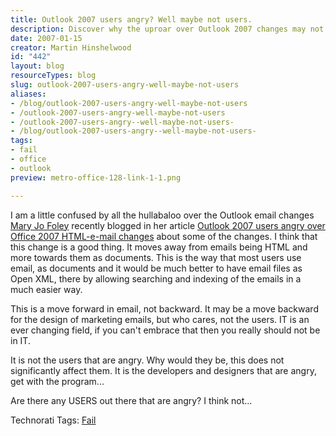 ```yaml
---
title: Outlook 2007 users angry? Well maybe not users.
description: Discover why the uproar over Outlook 2007 changes may not concern users. Embrace the evolution of email as documents for better organization and efficiency.
date: 2007-01-15
creator: Martin Hinshelwood
id: "442"
layout: blog
resourceTypes: blog
slug: outlook-2007-users-angry-well-maybe-not-users
aliases:
- /blog/outlook-2007-users-angry-well-maybe-not-users
- /outlook-2007-users-angry-well-maybe-not-users
- /outlook-2007-users-angry--well-maybe-not-users-
- /blog/outlook-2007-users-angry--well-maybe-not-users-
tags:
- fail
- office
- outlook
preview: metro-office-128-link-1-1.png

---
```

I am a little confused by all the hullabaloo over the Outlook email changes [Mary Jo Foley](http://blogs.zdnet.com/microsoft/ "Mary Jo Foley") recently blogged in her article [Outlook 2007 users angry over Office 2007 HTML-e-mail changes](http://blogs.zdnet.com/microsoft/wp-trackback.php?p=200 "Permalink") about some of the changes. I think that this change is a good thing. It moves away from emails being HTML and more towards them as documents. This is the way that most users use email, as documents and it would be much better to have email files as Open XML, there by allowing searching and indexing of the emails in a much easier way.

This is a move forward in email, not backward. It may be a move backward for the design of marketing emails, but who cares, not the users. IT is an ever changing field, if you can't embrace that then you really should not be in IT.

It is not the users that are angry. Why would they be, this does not significantly affect them. It is the developers and designers that are angry, get with the program...

Are there any USERS out there that are angry? I think not...

Technorati Tags: [Fail](http://technorati.com/tags/Fail)
